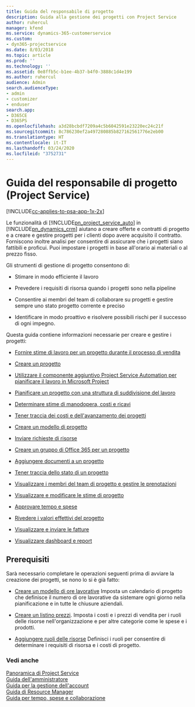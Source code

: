 ```yaml
---
title: Guida del responsabile di progetto
description: Guida alla gestione dei progetti con Project Service
author: ruhercul
manager: kfend
ms.service: dynamics-365-customerservice
ms.custom:
- dyn365-projectservice
ms.date: 8/03/2018
ms.topic: article
ms.prod: ''
ms.technology: ''
ms.assetid: 0e8ffb5c-b1ee-4b37-b4f0-3888c1d4e199
ms.author: ruhercul
audience: Admin
search.audienceType:
- admin
- customizer
- enduser
search.app:
- D365CE
- D365PS
ms.openlocfilehash: a3d28bcbdf7209a4c5b6042591e23220ec24c21f
ms.sourcegitcommit: 8c786230ef2a497280885b827162561776e2eb00
ms.translationtype: HT
ms.contentlocale: it-IT
ms.lasthandoff: 03/24/2020
ms.locfileid: "3752731"
---
```

# <a name="project-manager-guide-project-service"></a>Guida del responsabile di progetto (Project Service)

[!INCLUDE[cc-applies-to-psa-app-1x-2x](../includes/cc-applies-to-psa-app-1x-2x.md)]

Le funzionalità di [!INCLUDE[pn_project_service_auto](../includes/pn-project-service-auto.md)] in [!INCLUDE[pn_dynamics_crm](../includes/pn-dynamics-crm.md)] aiutano a creare offerte e contratti di progetto e a creare e gestire progetti per i clienti dopo avere acquisito il contratto. Forniscono inoltre analisi per consentire di assicurare che i progetti siano fattibili e proficui. Puoi impostare i progetti in base all'orario ai materiali o al prezzo fisso.  
  
 Gli strumenti di gestione di progetto consentono di:  
  
-   Stimare in modo efficiente il lavoro  
  
-   Prevedere i requisiti di risorsa quando i progetti sono nella pipeline  
  
-   Consentire ai membri del team di collaborare su progetti e gestire sempre uno stato progetto corrente e preciso  
  
-   Identificare in modo proattivo e risolvere possibili rischi per il successo di ogni impegno.  
  
Questa guida contiene informazioni necessarie per creare e gestire i progetti:  
  
-   [Fornire stime di lavoro per un progetto durante il processo di vendita](../project-service/provide-estimates-project-during-sales-process.md)  
  
-   [Creare un progetto](../project-service/create-project.md)  
  
-   [Utilizzare il componente aggiuntivo Project Service Automation per pianificare il lavoro in Microsoft Project](../project-service/add-plan-work-microsoft-project.md)  
  
-   [Pianificare un progetto con una struttura di suddivisione del lavoro](../project-service/schedule-project-work-breakdown-structure.md)  
  
-   [Determinare stime di manodopera, costi e ricavi](../project-service/determine-project-cost-revenue-estimates.md)  
  
-   [Tener traccia dei costi e dell'avanzamento dei progetti](../project-service/track-project-progress-cost.md)  
  
-   [Creare un modello di progetto](../project-service/create-project-template.md)  
  
-   [Inviare richieste di risorse](../project-service/submit-resource-requests.md)  
  
-   [Creare un gruppo di Office 365 per un progetto](../project-service/create-office-365-group-project.md)  
  
-   [Aggiungere documenti a un progetto](../project-service/add-documents-project.md)  
  
-   [Tener traccia dello stato di un progetto](../project-service/track-project-status.md)  
  
-   [Visualizzare i membri del team di progetto e gestire le prenotazioni](../project-service/view-project-team-members-manage-bookings.md)  
  
-   [Visualizzare e modificare le stime di progetto](../project-service/view-edit-project-estimates.md)  
  
-   [Approvare tempo e spese](../project-service/approve-time-expenses.md)  
  
-   [Rivedere i valori effettivi del progetto](../project-service/review-project-actuals.md)  
  
-   [Visualizzare e inviare le fatture](../project-service/view-send-invoices.md)  
  
-   [Visualizzare dashboard e report](../project-service/view-dashboards-reports.md)  
  
## <a name="prerequisites"></a>Prerequisiti  
 Sarà necessario completare le operazioni seguenti prima di avviare la creazione dei progetti, se nono lo si è già fatto:  
  
-   [Creare un modello di ore lavorative](../project-service/create-work-hours-template.md) Imposta un calendario di progetto che definisce il numero di ore lavorative da sistemare ogni giorno nella pianificazione e in tutte le chiusure aziendali.  
  
-   [Creare un listino prezzi](../project-service/create-price-list.md). Imposta i costi e i prezzi di vendita per i ruoli delle risorse nell'organizzazione e per altre categorie come le spese e i prodotti.  
  
-   [Aggiungere ruoli delle risorse](../project-service/add-resource-roles.md) Definisci i ruoli per consentire di determinare i requisiti di risorsa e i costi di progetto.  
  
### <a name="see-also"></a>Vedi anche  
 [Panoramica di Project Service](../project-service/overview.md)   
 [Guida dell'amministratore](../project-service/admin-guide.md)   
 [Guida per la gestione dell'account](../project-service/account-manager-guide.md)   
 [Guida di Resource Manager](../project-service/resource-manager-guide.md)   
 [Guida per tempo, spese e collaborazione](../project-service/time-expense-collaboration-guide.md)

